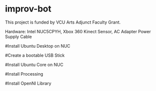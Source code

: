# improv-bot
This project is funded by VCU Arts Adjunct Faculty Grant. 

Hardware: Intel NUC5CPYH, Xbox 360 Kinect Sensor, AC Adapter Power Supply Cable

#Install Ubuntu Desktop on NUC

#Create a bootable USB Stick

#Install Ubuntu Core on NUC

#Install Processing

#Install OpenNI Library

